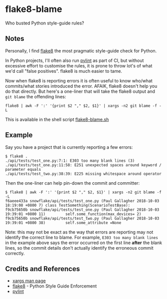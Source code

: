 # flake8-blame

Who busted Python style-guide rules?

## Notes

Personally, I find [flake8](http://flake8.pycqa.org/en/latest/) the most pragmatic
style-guide check for Python.

In Python projects, I'll often also run [pylint](https://www.pylint.org/)
as part of CI, but without excessive effort to customise the rules,
it is prone to throw lot's of what we'd call "false positives".
flake8 is much easier to tame.

Now when flake8 is reporting errors it is often useful to know
who/what commits/what stories introduced the error.
AFAIK, flake8 doesn't help you do that directly.
But here's a one-liner that will take the flake8 output and `git blame` the offending lines:

    flake8 | awk -F ':' '{print $2 "," $2, $1}' | xargs -n2 git blame -f -L

This is available in the shell script [flake8-blame.sh](./flake8-blame.sh)

## Example

Say you have a project that is currently reporting a few errors:

    $ flake8 .
    ./api/tests/test_one.py:7:1: E303 too many blank lines (3)
    ./api/tests/test_one.py:11:58: E251 unexpected spaces around keyword / parameter equals
    ./api/tests/test_two.py:38:39: E225 missing whitespace around operator

Then the one-liner can help pin-down the commit and committer:

    $ flake8 | awk -F ':' '{print $2 "," $2, $1}' | xargs -n2 git blame -f -L
    f6aeee433a snowflake/api/tests/test_one.py (Paul Gallagher 2018-10-03 18:19:08 +0800 7) class TestSomething(ScenarioTestBase):
    f9cb75650b snowflake/api/tests/test_one.py (Paul Gallagher 2018-10-03 19:39:01 +0800 11)         self.some_function(max_devices= 2)
    f9cb75650b snowflake/api/tests/test_two.py (Paul Gallagher 2018-10-03 19:39:01 +0800 38)         self.some_attribute =None

Note: this may not be exact as the way that errors are reporting may not identify the correct line to blame.
For example, `E303 too many blank lines` in the example above says the error occurred on the first line **after**
the blank lines, so the commit details don't actually identify the erroneous commit correctly.

## Credits and References

* [xargs man page](https://linux.die.net/man/1/xargs)
* [flake8](http://flake8.pycqa.org/en/latest/) - Python Style Guide Enforcement
* [pylint](https://www.pylint.org/)
